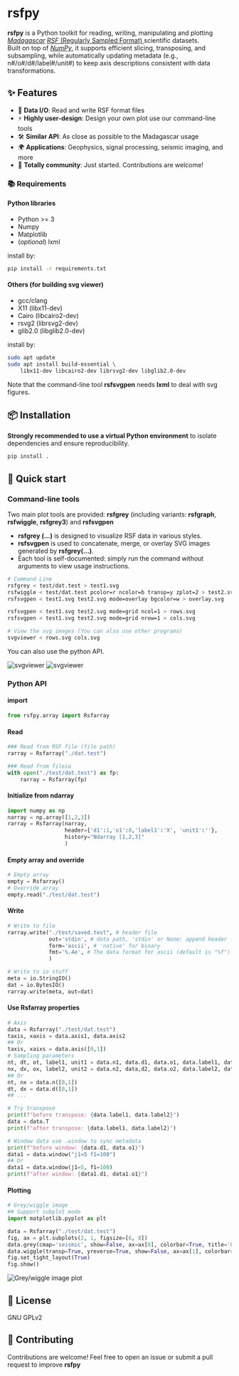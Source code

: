 # rsfpy

**rsfpy** is a Python toolkit for reading, writing, manipulating and plotting [*Madagascar*](https://ahay.org "Madagascar Main Page") [<ins>*RSF* (Regularly Sampled Format) </ins>](https://ahay.org/wiki/Guide_to_RSF_file_format "RSF data format")  scientific datasets.  
Built on top of [*NumPy*](https://numpy.org/ "The fundamental package for scientific computing with Python"), it supports efficient slicing, transposing, and subsampling, while automatically updating metadata (e.g., n#/o#/d#/label#/unit#) to keep axis descriptions consistent with data transformations.

## ✨ Features

- 📂 **Data I/O**: Read and write RSF format files
- ⚡ **Highly user-design**: Design your own plot use our command-line tools
- 🛠 **Similar API**: As close as possible to the Madagascar usage
- 🌍 **Applications**: Geophysics, signal processing, seismic imaging, and more
- 🔄 **Totally community**: Just started. Contributions are welcome!

### 📚 Requirements
#### Python libraries
- Python >= 3
- Numpy
- Matplotlib
- (*optional*) lxml

install by:
```bash
pip install -r requirements.txt

```
#### Others (for building svg viewer)
- gcc/clang
- X11 (libx11-dev)
- Cairo (libcairo2-dev)
- rsvg2 (librsvg2-dev)
- glib2.0 (libglib2.0-dev)

install by:
```bash
sudo apt update
sudo apt install build-essential \
    libx11-dev libcairo2-dev librsvg2-dev libglib2.0-dev
```

Note that the command-line tool **rsfsvgpen** needs **lxml** to deal with svg figures.

## 📦 Installation
**Strongly recommended to use a virtual Python environment** to isolate dependencies and ensure reproducibility.
```bash
pip install . 
```

## 🚀 Quick start 
### Command-line tools
Two main plot tools are provided: **rsfgrey** (including variants: **rsfgraph**, **rsfwiggle**, **rsfgrey3**) and **rsfsvgpen**

- **rsfgrey (...)** is designed to visualize RSF data in various styles.
- **rsfsvgpen** is used to concatenate, merge, or overlay SVG images generated by **rsfgrey(...)**.
- Each tool is self-documented: simply run the command without arguments to view usage instructions.
```bash
# Command Line
rsfgrey < test/dat.test > test1.svg
rsfwiggle < test/dat.test pcolor=r ncolor=b transp=y zplot=2 > test2.svg
rsfsvgpen < test1.svg test2.svg mode=overlay bgcolor=w > overlay.svg

rsfsvgpen < test1.svg test2.svg mode=grid ncol=1 > rows.svg
rsfsvgpen < test1.svg test2.svg mode=grid nrow=1 > cols.svg

# View the svg images (You can also use other programs)
svgviewer < rows.svg cols.svg

```
You can also use the python API.

![svgviewer](./img/rows.png)
![svgviewer](./img/cols.png)
### Python API
#### import 
```python
from rsfpy.array import Rsfarray
```
#### Read
```python
### Read from RSF file (file path)
rarray = Rsfarray("./dat.test")

### Read from fileio
with open("./test/dat.test") as fp:
    rarray = Rsfarray(fp)
```
#### Initialize from ndarray
```python
import numpy as np
narray = np.array([1,2,3])
rarray = Rsfarray(narray, 
                  header={'d1':1,'o1':0,'label1':'X', 'unit1':''},
                  history="Ndarray [1,2,3]"
                  )
```

#### Empty array and override
```python
# Empty array
empty = Rsfarray()
# Override array
empty.read("./test/dat.test")
```
#### Write
```python
# Write to file
rarray.write("./test/saved.test", # header file
             out='stdin', # data path, 'stdin' or None: append header file
             form='ascii', # 'native' for binary 
             fmt='%.4e', # The data format for ascii (default is "%f").
             )

# Write to io stuff
meta = io.StringIO()
dat = io.BytesIO()
rarray.write(meta, out=dat)
```
#### Use Rsfarray properties
```python
# Axis
data = Rsfarray("./test/dat.test")
taxis, xaxis = data.axis1, data.axis2
## Or
taxis, xaixs = data.axis([0,1])
# Sampling parameters
nt, dt, ot, label1, unit1 = data.n1, data.d1, data.o1, data.label1, data.unit1
nx, dx, ox, label2, unit2 = data.n2, data,d2, data.o2, data.label2, data.unit2
## Or
nt, nx = data.n([0,1])
dt, dx = data.d([0,1])
## ...

# Try transpose
print(f"before transpose: {data.label1, data.label2}")
data = data.T
print(f"after transpose: {data.label1, data.label2}")

# Window data use .window to sync metadata
print(f"before window: {data.d1, data.o1}")
data1 = data.window("j1=5 f1=100")
## Or
data1 = data.window(j1=5, f1=100)
print(f"after window: {data1.d1, data1.o1}")

```

#### Plotting
``` python
# Grey/wiggle image
## Support subplot mode
import matplotlib.pyplot as plt

data = Rsfarray("./test/dat.test")
fig, ax = plt.subplots(2, 1, figsize=[6, 8])
data.grey(cmap='seismic', show=False, ax=ax[0], colorbar=True, title='Grey plot')
data.wiggle(transp=True, yreverse=True, show=False, ax=ax[1], colorbar=True, title='Wiggle Plot', zplot=2.)
fig.set_tight_layout(True)
fig.show()
```
![Grey/wiggle image plot](./img/figure1.png)

## 📄 License
GNU GPLv2
## 🤝 Contributing
Contributions are welcome! Feel free to open an issue or submit a pull request to improve **rsfpy**

